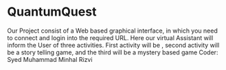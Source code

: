 # QuantumQuest
Our Project consist of a Web based graphical interface, in which you need to connect and login into the required URL. Here our virtual Assistant will inform the User of three activities. First activity will be , second activity will be a story telling game, and the third will be a mystery based game
Coder: Syed Muhammad Minhal Rizvi
